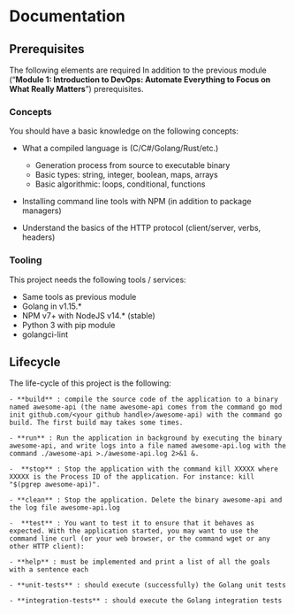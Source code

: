# Documentation

## Prerequisites

The following elements are required In addition to the previous module (“**Module 1: Introduction to DevOps: Automate Everything to Focus on What Really Matters**”) prerequisites.

### Concepts

You should have a basic knowledge on the following concepts:

- What a compiled language is (C/C#/Golang/Rust/etc.)
  - Generation process from source to executable binary
  - Basic types: string, integer, boolean, maps, arrays
  - Basic algorithmic: loops, conditional, functions

- Installing command line tools with NPM (in addition to package managers)

- Understand the basics of the HTTP protocol (client/server, verbs, headers)

### Tooling

This project needs the following tools / services:

- Same tools as previous module
- Golang in v1.15.*
- NPM v7+ with NodeJS v14.* (stable)
- Python 3 with pip module
- golangci-lint


## Lifecycle

The life-cycle of this project is the following:

    - **build** : compile the source code of the application to a binary named awesome-api (the name awesome-api comes from the command go mod init github.com/<your github handle>/awesome-api) with the command go build. The first build may takes some times.

    - **run** : Run the application in background by executing the binary awesome-api, and write logs into a file named awesome-api.log with the command ./awesome-api >./awesome-api.log 2>&1 &.

    -  **stop** : Stop the application with the command kill XXXXX where XXXXX is the Process ID of the application. For instance: kill "$(pgrep awesome-api)".

    - **clean** : Stop the application. Delete the binary awesome-api and the log file awesome-api.log

    -  **test** : You want to test it to ensure that it behaves as expected. With the application started, you may want to use the command line curl (or your web browser, or the command wget or any other HTTP client):

    - **help** : must be implemented and print a list of all the goals with a sentence each

    - **unit-tests** : should execute (successfully) the Golang unit tests

    - **integration-tests** : should execute the Golang integration tests
